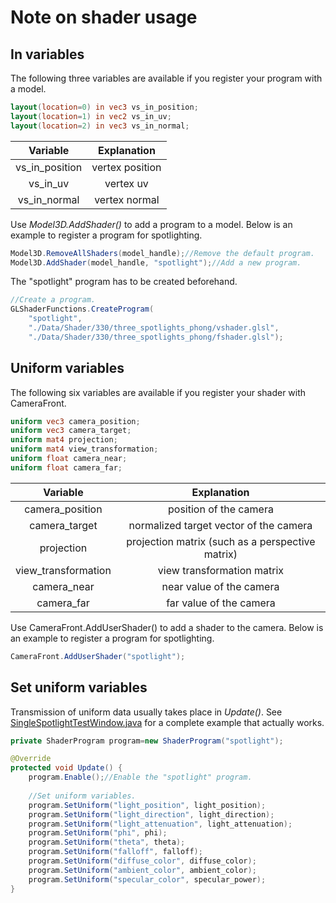 # Note on shader usage

## In variables

The following three variables are available if you register your program with a model.

```GLSL
layout(location=0) in vec3 vs_in_position;
layout(location=1) in vec2 vs_in_uv;
layout(location=2) in vec3 vs_in_normal;
```

|    Variable    |   Explanation   |
| :------------: | :-------------: |
| vs_in_position | vertex position |
|    vs_in_uv    |    vertex uv    |
|  vs_in_normal  |  vertex normal  |

Use *Model3D.AddShader()* to add a program to a model.
Below is an example to register a program for spotlighting.

```java
Model3D.RemoveAllShaders(model_handle);//Remove the default program.
Model3D.AddShader(model_handle, "spotlight");//Add a new program.
```

The "spotlight" program has to be created beforehand.

```Java
//Create a program.
GLShaderFunctions.CreateProgram(
	"spotlight", 
	"./Data/Shader/330/three_spotlights_phong/vshader.glsl",
	"./Data/Shader/330/three_spotlights_phong/fshader.glsl");
```

## Uniform variables

The following six variables are available if you register your shader with CameraFront.

```GLSL
uniform vec3 camera_position;
uniform vec3 camera_target;
uniform mat4 projection;
uniform mat4 view_transformation;
uniform float camera_near;
uniform float camera_far;
```

|      Variable       |                   Explanation                    |
| :-----------------: | :----------------------------------------------: |
|   camera_position   |              position of the camera              |
|    camera_target    |      normalized target vector of the camera      |
|     projection      | projection matrix (such as a perspective matrix) |
| view_transformation |            view transformation matrix            |
|     camera_near     |             near value of the camera             |
|     camera_far      |             far value of the camera              |

Use CameraFront.AddUserShader() to add a shader to the camera.
Below is an example to register a program for spotlighting.

```Java
CameraFront.AddUserShader("spotlight");
```

## Set uniform variables

Transmission of uniform data usually takes place in *Update()*.
See [SingleSpotlightTestWindow.java](./SingleSpotlightTestWindow.java) for a complete example that actually works.

```Java
private ShaderProgram program=new ShaderProgram("spotlight");

@Override
protected void Update() {
    program.Enable();//Enable the "spotlight" program.
    
    //Set uniform variables.
    program.SetUniform("light_position", light_position);
    program.SetUniform("light_direction", light_direction);
    program.SetUniform("light_attenuation", light_attenuation);
    program.SetUniform("phi", phi);
    program.SetUniform("theta", theta);
    program.SetUniform("falloff", falloff);
    program.SetUniform("diffuse_color", diffuse_color);
    program.SetUniform("ambient_color", ambient_color);
    program.SetUniform("specular_color", specular_power);
}
```

